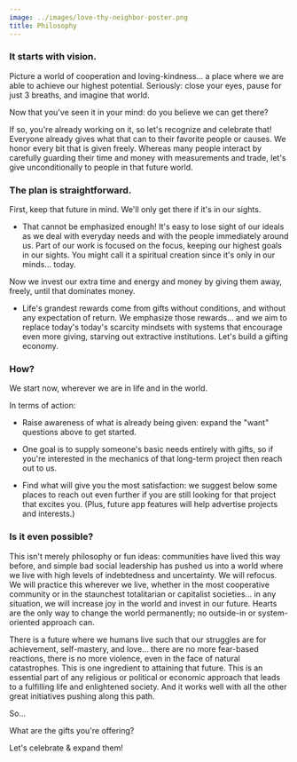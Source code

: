 ```yaml
---
image: ../images/love-thy-neighbor-poster.png
title: Philosophy
---
```


### It starts with vision. ###

Picture a world of cooperation and loving-kindness... a place where we are able
to achieve our highest potential. Seriously: close your eyes, pause for just 3
breaths, and imagine that world.

Now that you've seen it in your mind: do you believe we can get there?

If so, you're already working on it, so let's recognize and celebrate that!
Everyone already gives what that can to their favorite people or causes. We
honor every bit that is given freely. Whereas many people interact by carefully
guarding their time and money with measurements and trade, let's give
unconditionally to people in that future world.

### The plan is straightforward. ###

First, keep that future in mind. We'll only get there if it's in our sights.

* That cannot be emphasized enough! It's easy to lose sight of our ideals as we
  deal with everyday needs and with the people immediately around us. Part of
  our work is focused on the focus, keeping our highest goals in our sights. You
  might call it a spiritual creation since it's only in our minds... today.

Now we invest our extra time and energy and money by giving them away, freely,
until that dominates money.

* Life's grandest rewards come from gifts without conditions, and without any
  expectation of return. We emphasize those rewards... and we aim to replace
  today's today's scarcity mindsets with systems that encourage even more
  giving, starving out extractive institutions. Let's build a gifting economy.

### How? ###

We start now, wherever we are in life and in the world.

In terms of action:

* Raise awareness of what is already being given: expand the "want" questions
  above to get started.

* One goal is to supply someone's basic needs entirely with gifts, so if you're
  interested in the mechanics of that long-term project then reach out to us.

* Find what will give you the most satisfaction: we suggest below some places to
  reach out even further if you are still looking for that project that excites
  you. (Plus, future app features will help advertise projects and interests.)

### Is it even possible? ###

This isn't merely philosophy or fun ideas: communities have lived this way
before, and simple bad social leadership has pushed us into a world where we
live with high levels of indebtedness and uncertainty. We will refocus. We will
practice this wherever we live, whether in the most cooperative community or in
the staunchest totalitarian or capitalist societies... in any situation, we will
increase joy in the world and invest in our future. Hearts are the only way to
change the world permanently; no outside-in or system-oriented approach can.

There is a future where we humans live such that our struggles are for
achievement, self-mastery, and love... there are no more fear-based reactions,
there is no more violence, even in the face of natural catastrophes. This is one
ingredient to attaining that future. This is an essential part of any religious
or political or economic approach that leads to a fulfilling life and
enlightened society. And it works well with all the other great initiatives
pushing along this path.

So...

What are the gifts you're offering?

Let's celebrate & expand them!
